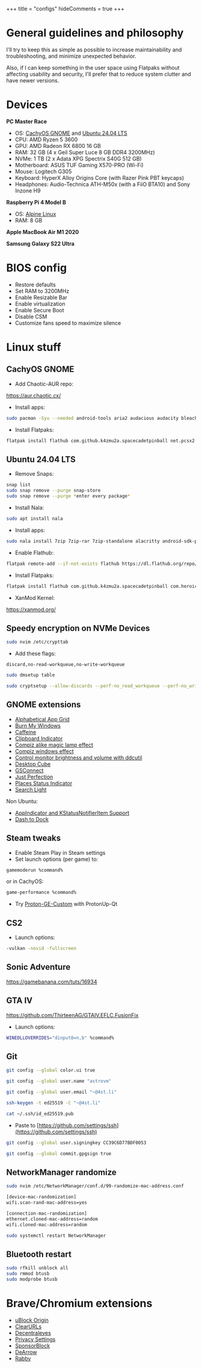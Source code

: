 +++
title = "configs"
hideComments = true
+++

# General guidelines and philosophy

I'll try to keep this as simple as possible to increase maintainability and troubleshooting, and minimize unexpected behavior.

Also, if I can keep something in the user space using Flatpaks without affecting usability and security, I'll prefer that to reduce system clutter and have newer versions.

# Devices

**PC Master Race**

- OS: [CachyOS GNOME](https://cachyos.org/) and [Ubuntu 24.04 LTS](https://ubuntu.com/desktop)
- CPU: AMD Ryzen 5 3600
- GPU: AMD Radeon RX 6800 16 GB
- RAM: 32 GB (4 x Geil Super Luce 8 GB DDR4 3200MHz)
- NVMe: 1 TB (2 x Adata XPG Spectrix S40G 512 GB)
- Motherboard: ASUS TUF Gaming X570-PRO (Wi-Fi)
- Mouse: Logitech G305
- Keyboard: HyperX Alloy Origins Core (with Razer Pink PBT keycaps)
- Headphones: Audio-Technica ATH-M50x (with a FiiO BTA10) and Sony Inzone H9

**Raspberry Pi 4 Model B**

- OS: [Alpine Linux](https://www.alpinelinux.org/downloads/)
- RAM: 8 GB

**Apple MacBook Air M1 2020**

**Samsung Galaxy S22 Ultra**

# BIOS config

- Restore defaults
- Set RAM to 3200MHz
- Enable Resizable Bar
- Enable virtualization
- Enable Secure Boot
- Disable CSM
- Customize fans speed to maximize silence

# Linux stuff

## CachyOS GNOME

- Add Chaotic-AUR repo:

https://aur.chaotic.cx/

- Install apps:

```bash
sudo pacman -Syu --needed android-tools aria2 audacious audacity bleachbit blender brave-bin btop cachyos-gaming-meta cachyos-gnome-settings cachyos-zsh-config calibre code curl ddcutil distrobox docker easyeffects flatpak gimp gnome-boxes gnome-browser-connector gnome-shell-extension-appindicator gnome-shell-extension-caffeine gnome-shell-extension-dash-to-dock gnome-shell-extension-desktop-icons-ng gnome-shell-extension-pop-shell-git gnome-shell-extensions gnome-weather gparted heroic-games-launcher htop kdenlive libreoffice-fresh mpv mutter-cachyos neofetch neovim nmap obs-studio octopi popsicle proton-cachyos proton-ge-custom protontricks protonup-qt ryujinx scummvm shotwell signal-desktop stremio sushi telegram-desktop tmux tree ttf-ubuntu-font-family ttf-ubuntu-mono-nerd ttf-ubuntu-nerd vesktop virt-manager vlc wget yaru-gnome-shell-theme yaru-gtk-theme yaru-icon-theme yaru-sound-theme yt-dlp
```

- Install Flatpaks:

```bash
flatpak install flathub com.github.k4zmu2a.spacecadetpinball net.pcsx2.PCSX2 org.duckstation.DuckStation
```

## Ubuntu 24.04 LTS

- Remove Snaps:

```bash
snap list
sudo snap remove --purge snap-store
sudo snap remove --purge *enter every package*
```

- Install Nala:

```bash
sudo apt install nala
```

- Install apps:

```bash
sudo nala install 7zip 7zip-rar 7zip-standalone alacritty android-sdk-platform-tools aria2 audacity bleachbit btop build-essential calibre curl dconf-editor ddcutil deborphan distrobox easyeffects file-roller flatpak gdebi gimp git gnome-boxes gnome-browser-connector gnome-calendar gnome-disk-utility gnome-shell-extension-alphabetical-grid gnome-shell-extension-gsconnect gnome-shell-extension-gsconnect-browsers gnome-shell-extension-manager gnome-shell-extensions gnome-shell-ubuntu-extensions gnome-software gnome-software-plugin-flatpak gnome-sushi gnome-tweaks gnome-weather gparted gufw htop libfuse2t64 libreoffice lm-sensors lutris mpv neofetch neovim net-tools protontricks qbittorrent scummvm shotwell simple-scan steam-installer synaptic tmux tor torbrowser-launcher torsocks tree ubuntu-desktop ubuntu-restricted-extras unzip util-linux virt-manager vlc wget yt-dlp zsh
```

- Enable Flathub:

```bash
flatpak remote-add --if-not-exists flathub https://dl.flathub.org/repo/flathub.flatpakrepo
```

- Install Flatpaks:

```bash
flatpak install flathub com.github.k4zmu2a.spacecadetpinball com.heroicgameslauncher.hgl com.obsproject.Studio com.stremio.Stremio com.usebottles.bottles net.davidotek.pupgui2 net.pcsx2.PCSX2 org.atheme.audacious org.duckstation.DuckStation org.kde.kdenlive org.signal.Signal org.telegram.desktop
```

- XanMod Kernel:

https://xanmod.org/

## Speedy encryption on NVMe Devices

```bash
sudo nvim /etc/crypttab
```

- Add these flags:

```vim
discard,no-read-workqueue,no-write-workqueue
```

```bash
sudo dmsetup table

sudo cryptsetup --allow-discards --perf-no_read_workqueue --perf-no_write_workqueue --persistent refresh luks-blablabla
```

## GNOME extensions

- [Alphabetical App Grid](https://extensions.gnome.org/extension/4269/alphabetical-app-grid/)
- [Burn My Windows](https://extensions.gnome.org/extension/4679/burn-my-windows/)
- [Caffeine](https://extensions.gnome.org/extension/517/caffeine/)
- [Clipboard Indicator](https://extensions.gnome.org/extension/779/Clipboard-indicator/)
- [Compiz alike magic lamp effect](https://extensions.gnome.org/extension/3740/compiz-alike-magic-lamp-effect/)
- [Compiz windows effect](https://extensions.gnome.org/extension/3210/compiz-windows-effect/)
- [Control monitor brightness and volume with ddcutil](https://extensions.gnome.org/extension/6325/control-monitor-brightness-and-volume-with-ddcutil/)
- [Desktop Cube](https://extensions.gnome.org/extension/4648/desktop-cube/)
- [GSConnect](https://extensions.gnome.org/extension/1319/GSConnect/)
- [Just Perfection](https://extensions.gnome.org/extension/3843/just-perfection/)
- [Places Status Indicator](https://extensions.gnome.org/extension/8/Places-Status-Indicator/)
- [Search Light](https://extensions.gnome.org/extension/5489/Search-Light/)

Non Ubuntu:

- [AppIndicator and KStatusNotifierItem Support](https://extensions.gnome.org/extension/615/appindicator-support/)
- [Dash to Dock](https://extensions.gnome.org/extension/307/Dash-to-Dock/)

## Steam tweaks

- Enable Steam Play in Steam settings
- Set launch options (per game) to:

```bash
gamemoderun %command%
```

or in CachyOS:

```bash
game-performance %command%
```

- Try [Proton-GE-Custom](https://github.com/gloriouseggroll/proton-ge-custom) with ProtonUp-Qt

## CS2

- Launch options:

```bash
-vulkan -novid -fullscreen
```

## Sonic Adventure

https://gamebanana.com/tuts/16934

## GTA IV

https://github.com/ThirteenAG/GTAIV.EFLC.FusionFix

- Launch options:

```bash
WINEDLLOVERRIDES="dinput8=n,b" %command%
```

## Git

```bash
git config --global color.ui true

git config --global user.name "astrovm"

git config --global user.email "~@4st.li"

ssh-keygen -t ed25519 -C "~@4st.li"

cat ~/.ssh/id_ed25519.pub
```

- Paste to [https://github.com/settings/ssh](https://github.com/settings/ssh)

```bash
git config --global user.signingkey CC39C6D77BDF0053

git config --global commit.gpgsign true
```

## NetworkManager randomize

```bash
sudo nvim /etc/NetworkManager/conf.d/99-randomize-mac-address.conf
```

```bash
[device-mac-randomization]
wifi.scan-rand-mac-address=yes

[connection-mac-randomization]
ethernet.cloned-mac-address=random
wifi.cloned-mac-address=random
```

```bash
sudo systemctl restart NetworkManager
```

## Bluetooth restart

```bash
sudo rfkill unblock all
sudo rmmod btusb
sudo modprobe btusb
```

# Brave/Chromium extensions

- [uBlock Origin](https://chromewebstore.google.com/detail/ublock-origin/cjpalhdlnbpafiamejdnhcphjbkeiagm)
- [ClearURLs](https://chrome.google.com/webstore/detail/clearurls/lckanjgmijmafbedllaakclkaicjfmnk)
- [Decentraleyes](https://chrome.google.com/webstore/detail/decentraleyes/ldpochfccmkkmhdbclfhpagapcfdljkj)
- [Privacy Settings](https://chrome.google.com/webstore/detail/privacy-settings/ijadljdlbkfhdoblhaedfgepliodmomj)
- [SponsorBlock](https://chromewebstore.google.com/detail/sponsorblock-for-youtube/mnjggcdmjocbbbhaepdhchncahnbgone)
- [DeArrow](https://chromewebstore.google.com/detail/dearrow-better-titles-and/enamippconapkdmgfgjchkhakpfinmaj)
- [Rabby](https://chrome.google.com/webstore/detail/rabby/acmacodkjbdgmoleebolmdjonilkdbch)
